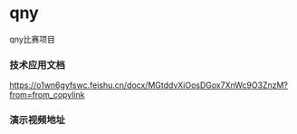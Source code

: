 # qny
qny比赛项目
### 技术应用文档
https://o1wn6gyfswc.feishu.cn/docx/MGtddvXiOosDGox7XnWc9O3ZnzM?from=from_copylink
### 演示视频地址
